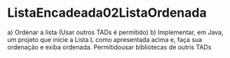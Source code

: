 # ListaEncadeada02ListaOrdenada
a) Ordenar a lista (Usar outros TADs é permitido)
b) Implementar, em Java, um projeto que inicie a Lista L como apresentada
acima e, faça sua ordenação e exiba ordenada. Permitidousar bibliotecas
de outris TADs
